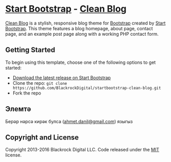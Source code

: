 # [Start Bootstrap](http://startbootstrap.com/) - [Clean Blog](http://startbootstrap.com/template-overviews/clean-blog/)

[Clean Blog](http://startbootstrap.com/template-overviews/clean-blog/) is a stylish, responsive blog theme for [Bootstrap](http://getbootstrap.com/) created by [Start Bootstrap](http://startbootstrap.com/). This theme features a blog homepage, about page, contact page, and an example post page along with a working PHP contact form.

## Getting Started

To begin using this template, choose one of the following options to get started:
* [Download the latest release on Start Bootstrap](http://startbootstrap.com/template-overviews/clean-blog/)
* Clone the repo: `git clone https://github.com/BlackrockDigital/startbootstrap-clean-blog.git`
* Fork the repo

## Элемтә

Берәр нәрсә кирәк булса (ahmet.danil@gmail.com) языгыз



## Copyright and License

Copyright 2013-2016 Blackrock Digital LLC. Code released under the [MIT](https://github.com/BlackrockDigital/startbootstrap-clean-blog/blob/gh-pages/LICENSE) license.